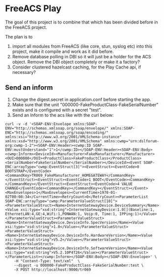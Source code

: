 # FreeACS Play

The goal of this project is to combine that which has been divided before in the FreeACS project. 

The plan is to

1. import all modules from FreeACS (like core, stun, syslog etc) into this project, make it compile and work as it did before.
2. Remove database polling in DBI so it will just be a holder for the ACS object. Remove the DBI object completely or make it a factory?
3. Consider clustered hazelcast caching, for the Play Cache api, if necessary?

## Send an inform

1. Change the digest.secret in application.conf before starting the app.
2. Make sure that the unit "000000-FakeProductClass-FakeSerialNumber" exists and is configured with a secret "test".
2. Send an Inform to the acs like with the curl below:

```
curl -v -d '<SOAP-ENV:Envelope xmlns:SOAP-ENV="http://schemas.xmlsoap.org/soap/envelope/" xmlns:SOAP-ENC="http://schemas.xmlsoap.org/soap/encoding/" xmlns:xsi="http://www.w3.org/2001/XMLSchema-instance" xmlns:xsd="http://www.w3.org/2001/XMLSchema" xmlns:cwmp="urn:dslforum-org:cwmp-1-2"><SOAP-ENV:Header><cwmp:ID SOAP-ENV:mustUnderstand="1">1</cwmp:ID></SOAP-ENV:Header><SOAP-ENV:Body><cwmp:Inform><DeviceId><Manufacturer>FakeManufacturer</Manufacturer><OUI>000000</OUI><ProductClass>FakeProductClass</ProductClass><SerialNumber>FakeSerialNumber</SerialNumber></DeviceId><Event SOAP-ENC:arrayType="cwmp:EventStruct[3]"><EventStruct><EventCode>0 BOOTSTRAP</EventCode><CommandKey>TR069_FakeManufacturer_HOMEGATEWAY</CommandKey></EventStruct><EventStruct><EventCode>1 BOOT</EventCode><CommandKey></CommandKey></EventStruct><EventStruct><EventCode>4 VALUE CHANGE</EventCode><CommandKey></CommandKey></EventStruct></Event><MaxEnvelopes>1</MaxEnvelopes><CurrentTime>1970-01-02T00:08:34</CurrentTime><RetryCount>0</RetryCount><ParameterList SOAP-ENC:arrayType="cwmp:ParameterValueStruct[10]"><ParameterValueStruct><Name>InternetGatewayDevice.DeviceSummary</Name><Value xsi:type="xsd:string">InternetGatewayDevice:1.0[](Baseline:1, EthernetLAN:4,GE:4,WiFi:1,PONWAN:1, Voip:0, Time:1, IPPing:1)</Value></ParameterValueStruct><ParameterValueStruct><Name>InternetGatewayDevice.DeviceInfo.SpecVersion</Name><Value xsi:type="xsd:string">1.0</Value></ParameterValueStruct><ParameterValueStruct><Name>InternetGatewayDevice.DeviceInfo.HardwareVersion</Name><Value xsi:type="xsd:string">V5.2</Value></ParameterValueStruct><ParameterValueStruct><Name>InternetGatewayDevice.DeviceInfo.SoftwareVersion</Name><Value xsi:type="xsd:string">V5.2.10P4T26</Value></ParameterValueStruct></ParameterList></cwmp:Inform></SOAP-ENV:Body></SOAP-ENV:Envelope>' \
    -H "Content-Type: text/xml"  \
    --digest -u 000000-FakeProductClass-FakeSerialNumber:test \
    -X POST http://localhost:9000/tr069
```
